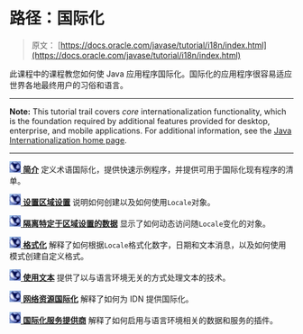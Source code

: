 # 路径：国际化

> 原文： [https://docs.oracle.com/javase/tutorial/i18n/index.html](https://docs.oracle.com/javase/tutorial/i18n/index.html)

此课程中的课程教您如何使 Java 应用程序国际化。国际化的应用程序很容易适应世界各地最终用户的习俗和语言。

* * *

**Note:** This tutorial trail covers _core_ internationalization functionality, which is the foundation required by additional features provided for desktop, enterprise, and mobile applications. For additional information, see the [Java Internationalization home page](http://www.oracle.com/technetwork/java/javase/tech/intl-139810.html).

* * *

[![trail icon](img/3443ba4b6d492d08eb3a1dbfb7834157.jpg) **简介**](intro/index.html) 定义术语国际化，提供快速示例程序，并提供可用于国际化现有程序的清单。

[![trail icon](img/3443ba4b6d492d08eb3a1dbfb7834157.jpg) **设置区域设置**](locale/index.html) 说明如何创建以及如何使用`Locale`对象。

[![trail icon](img/3443ba4b6d492d08eb3a1dbfb7834157.jpg) **隔离特定于区域设置的数据**](resbundle/index.html) 显示了如何动态访问随`Locale`变化的对象。

[![trail icon](img/3443ba4b6d492d08eb3a1dbfb7834157.jpg) **格式化**](format/index.html) 解释了如何根据`Locale`格式化数字，日期和文本消息，以及如何使用模式创建自定义格式。

[![trail icon](img/3443ba4b6d492d08eb3a1dbfb7834157.jpg) **使用文本**](text/index.html) 提供了以与语言环境无关的方式处理文本的技术。

[![trail icon](img/3443ba4b6d492d08eb3a1dbfb7834157.jpg) **网络资源国际化**](network/index.html) 解释了如何为 IDN 提供国际化。

[![trail icon](img/3443ba4b6d492d08eb3a1dbfb7834157.jpg) **国际化服务提供商**](serviceproviders/index.html) 解释了如何启用与语言环境相关的数据和服务的插件。